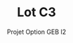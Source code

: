 ---
hero_image: poster.webp
hero_darken: true
hero_height: is-small
layout: project-geb
image: poster.webp
geb: true

title: Lot C3
subtitle: Projet Option GEB I2
description: Réalisation d'une maison dans le cadre de l'option GEB de seconde année.

scale: 1:200
file: house.rvt

tutor: 
  - label: Nicolas DUPORT
    mail: 'nicolas.duport@unilasalle.fr'
    year: 2024
  - label: Adrien BRACQ
    mail: 'adrien.bracq@unilasalle.fr'
    year: 2024

student:
  - label: Shili Ibrahim
    mail: 'prenom.nom@etu.unilasalle.fr'

type: GEB

soft: Revit 2024
---